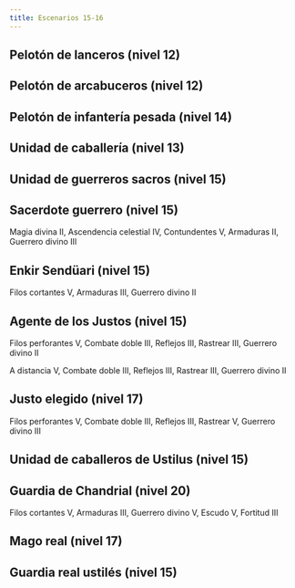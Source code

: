 ```yaml
---
title: Escenarios 15-16
---
```


## Pelotón de lanceros (nivel 12)



## Pelotón de arcabuceros (nivel 12)



## Pelotón de infantería pesada (nivel 14)



## Unidad de caballería (nivel 13)



## Unidad de guerreros sacros (nivel 15)



## Sacerdote guerrero (nivel 15)

Magia divina II, Ascendencia celestial IV, Contundentes V, Armaduras II, Guerrero divino III

## Enkir Sendüari (nivel 15)

Filos cortantes V, Armaduras III, Guerrero divino II

## Agente de los Justos (nivel 15)

Filos perforantes V, Combate doble III, Reflejos III, Rastrear III, Guerrero divino II

A distancia V, Combate doble III, Reflejos III, Rastrear III, Guerrero divino II

## Justo elegido (nivel 17)

Filos perforantes V, Combate doble III, Reflejos III, Rastrear V, Guerrero divino III

## Unidad de caballeros de Ustilus (nivel 15)



## Guardia de Chandrial (nivel 20)

Filos cortantes V, Armaduras III, Guerrero divino V, Escudo V, Fortitud III

## Mago real (nivel 17)



## Guardia real ustilés (nivel 15)

